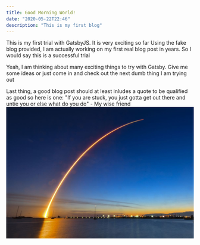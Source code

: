 ```yaml
---
title: Good Morning World!
date: "2020-05-22T22:46"
description: "This is my first blog"
---
```


This is my first trial with GatsbyJS. It is very exciting so far
Using the fake blog provided, I am actually working on my first real blog post in years. So I would say this is a successful trial

Yeah, I am thinking about many exciting things to try with Gatsby. Give me some ideas or just come in and check out the next dumb thing I am trying out

Last thing, a good blog post should at least inludes a quote to be qualified as good so here is one:
"If you are stuck, you just gotta get out there and untie you or else what do you do" - My wise friend
![Random picture](./good-pic.jpg)